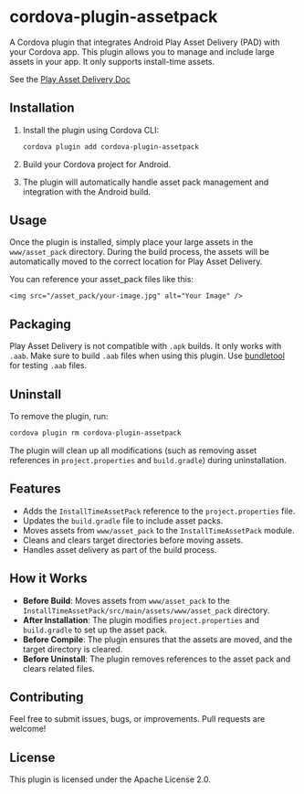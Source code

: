 # cordova-plugin-assetpack

A Cordova plugin that integrates Android Play Asset Delivery (PAD) with your Cordova app. This plugin allows you to manage and include large assets in your app. It only supports install-time assets.

See the [Play Asset Delivery Doc](https://developer.android.com/guide/playcore/asset-delivery)

## Installation

1. Install the plugin using Cordova CLI:

   ```bash
   cordova plugin add cordova-plugin-assetpack
   ```

2. Build your Cordova project for Android.

3. The plugin will automatically handle asset pack management and integration with the Android build.

## Usage

Once the plugin is installed, simply place your large assets in the `www/asset_pack` directory. During the build process, the assets will be automatically moved to the correct location for Play Asset Delivery.

You can reference your asset_pack files like this:

```
<img src="/asset_pack/your-image.jpg" alt="Your Image" />
```

## Packaging

Play Asset Delivery is not compatible with `.apk` builds. It only works with `.aab`. Make sure to build `.aab` files when using this plugin. Use [bundletool](https://github.com/google/bundletool/releases) for testing `.aab` files.

## Uninstall

To remove the plugin, run:

```bash
cordova plugin rm cordova-plugin-assetpack
```

The plugin will clean up all modifications (such as removing asset references in `project.properties` and `build.gradle`) during uninstallation.

## Features

- Adds the `InstallTimeAssetPack` reference to the `project.properties` file.
- Updates the `build.gradle` file to include asset packs.
- Moves assets from `www/asset_pack` to the `InstallTimeAssetPack` module.
- Cleans and clears target directories before moving assets.
- Handles asset delivery as part of the build process.

## How it Works

- **Before Build**: Moves assets from `www/asset_pack` to the `InstallTimeAssetPack/src/main/assets/www/asset_pack` directory.
- **After Installation**: The plugin modifies `project.properties` and `build.gradle` to set up the asset pack.
- **Before Compile**: The plugin ensures that the assets are moved, and the target directory is cleared.
- **Before Uninstall**: The plugin removes references to the asset pack and clears related files.

## Contributing

Feel free to submit issues, bugs, or improvements. Pull requests are welcome!

## License

This plugin is licensed under the Apache License 2.0.
